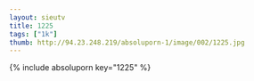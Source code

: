 ```yaml
--- 
layout: sieutv
title: 1225
tags: ["1k"]
thumb: http://94.23.248.219/absoluporn-1/image/002/1225.jpg
---
```

{% include absoluporn key="1225" %} 
